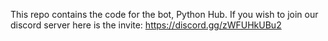 This repo contains the code for the bot, Python Hub.
If you wish to join our discord server here is the invite: https://discord.gg/zWFUHkUBu2
